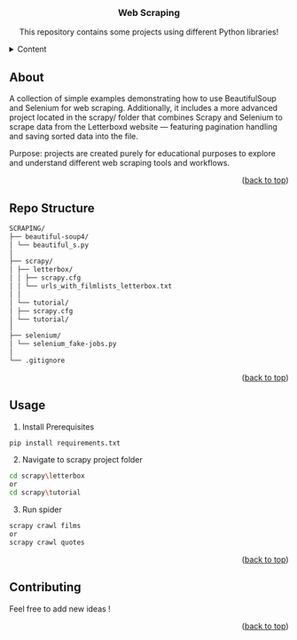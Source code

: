 
<a id="readme-top"></a>
<!-- PROJECT LOGO -->
<br />
<div align="center">
  <h3 align="center">Web Scraping</h3>
  <p align="center">
    This repository contains some projects using different Python libraries!
    <br />
   
  </p>
</div>

<!-- TABLE OF CONTENTS -->
<details>
  <summary>Content</summary>
  <ol>
    <li>
      <a href="#about-the-project">About </a>
    </li>
    <li>
      <a href="#getting-started">Repo Structure</a>
    </li>
    <li><a href="#usage">Usage</a></li>
    <li><a href="#contributing">Contributing</a></li>
  </ol>
</details>


<!-- ABOUT THE PROJECT -->
## About

A collection of simple examples demonstrating how to use BeautifulSoup and Selenium for web scraping.
Additionally, it includes a more advanced project located in the scrapy/ folder that combines Scrapy and Selenium to scrape data from the Letterboxd website — featuring pagination handling and saving sorted data into the file.

Purpose: projects are created purely for educational purposes to explore and understand different web scraping tools and workflows.

<p align="right">(<a href="#readme-top">back to top</a>)</p>

## Repo Structure

```bash
SCRAPING/
├── beautiful-soup4/
│ └── beautiful_s.py 
│
├── scrapy/
│ ├── letterbox/
│ │ ├── scrapy.cfg
│ │ └── urls_with_filmlists_letterbox.txt
│ │
│ └── tutorial/
│ ├── scrapy.cfg
│ └── tutorial/
│
├── selenium/
│ └── selenium_fake-jobs.py 
│
└── .gitignore
```

<p align="right">(<a href="#readme-top">back to top</a>)</p>


<!-- USAGE EXAMPLES -->
## Usage

 1) Install Prerequisites
  ```sh
  pip install requirements.txt
  ```
  2) Navigate to scrapy project folder
  ```sh
  cd scrapy\letterbox
  or 
  cd scrapy\tutorial
  ```
  3) Run spider
  ```sh
  scrapy crawl films
  or 
  scrapy crawl quotes
  ```

<p align="right">(<a href="#readme-top">back to top</a>)</p>



<!-- CONTRIBUTING -->
## Contributing
Feel free to add new ideas !


<p align="right">(<a href="#readme-top">back to top</a>)</p>
